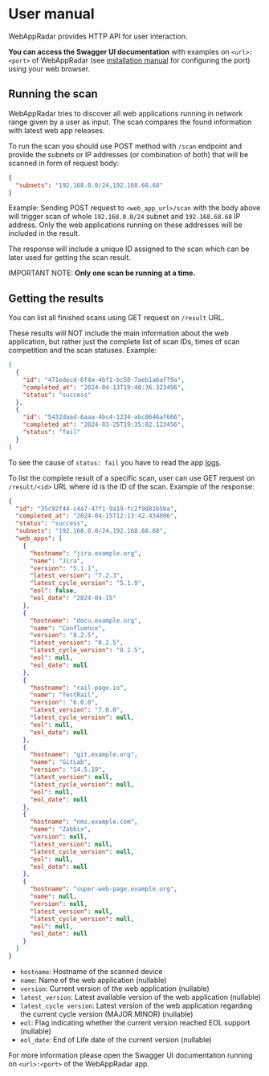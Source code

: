 # User manual

WebAppRadar provides HTTP API for user interaction.

**You can access the Swagger UI documentation** with examples on `<url>:<port>` of WebAppRadar (see [installation manual](INSTALL_MANUAL.md) for configuring the port) using your web browser.

## Running the scan
WebAppRadar tries to discover all web applications running in network range given by a user as input.
The scan compares the found information with latest web app releases.

To run the scan you should use POST method with `/scan` endpoint and provide the subnets or IP addresses (or combination of both)
that will be scanned in form of request body:
```json
{
  "subnets": "192.168.0.0/24,192.168.68.68"
}
```
Example: Sending POST request to `<web_app_url>/scan` with the body above will trigger scan of whole `192.168.0.0/24` subnet 
and `192.168.68.68` IP address. Only the web applications running on these addresses will be included in the result.

The response will include a unique ID assigned to the scan which can be later used for getting the scan result.

IMPORTANT NOTE: **Only one scan be running at a time.**

## Getting the results

You can list all finished scans using GET request on `/result` URL.

These results will NOT include the main information about the web application, but rather just the complete list of scan IDs, times of scan 
competition and the scan statuses. Example:
```json
[
  {
    "id": "471edecd-6f4a-4bf1-bc50-7aeb1a6af79a",
    "completed_at": "2024-04-13T19:40:36.323496",
    "status": "success"
  },
  {
    "id": "5432daad-6aaa-4bc4-1234-abc8646af666",
    "completed_at": "2024-03-25T19:35:02.123456",
    "status": "fail"
  }
]
```

To see the cause of `status: fail` you have to read the app [logs](INSTALL_MANUAL.md).

To list the complete result of a specific scan, user can use GET request on `/result/<id>` URL where id is the ID of the scan.
Example of the response:
```json
{
  "id": "35c92f44-c4a7-47f1-9a19-fc2f9d81b5ba",
  "completed_at": "2024-04-15T12:13:42.434006",
  "status": "success",
  "subnets": "192.168.0.0/24,192.168.68.68",
  "web_apps": [
    {
      "hostname": "jira.example.org",
      "name": "Jira",
      "version": "5.1.1",
      "latest_version": "7.2.3",
      "latest_cycle_version": "5.1.9",
      "eol": false,
      "eol_date": "2024-04-15"
    },
    {
      "hostname": "docu.example.org",
      "name": "Confluence",
      "version": "8.2.5",
      "latest_version": "8.2.5",
      "latest_cycle_version": "8.2.5",
      "eol": null,
      "eol_date": null
    },
    {
      "hostname": "rail-page.io",
      "name": "TestRail",
      "version": "6.0.0",
      "latest_version": "7.0.0",
      "latest_cycle_version": null,
      "eol": null,
      "eol_date": null
    },
    {
      "hostname": "git.example.org",
      "name": "GitLab",
      "version": "14.5.19",
      "latest_version": null,
      "latest_cycle_version": null,
      "eol": null,
      "eol_date": null
    },
    {
      "hostname": "nms.example.com",
      "name": "Zabbix",
      "version": null,
      "latest_version": null,
      "latest_cycle_version": null,
      "eol": null,
      "eol_date": null
    },
    {
      "hostname": "super-web-page.example.org",
      "name": null,
      "version": null,
      "latest_version": null,
      "latest_cycle_version": null,
      "eol": null,
      "eol_date": null
    }
  ]
}
```
- `hostname`: Hostname of the scanned device
- `name`: Name of the web application (nullable)
- `version`: Current version of the web application (nullable)
- `latest_version`: Latest available version of the web application (nullable)
- `latest_cycle version`: Latest version of the web application regarding the current cycle version (MAJOR.MINOR) (nullable)
- `eol`: Flag indicating whether the current version reached EOL support (nullable)
- `eol_date`: End of Life date of the current version (nullable)

For more information please open the Swagger UI documentation running on `<url>:<port>` of the WebAppRadar app.